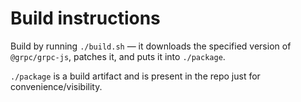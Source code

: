 # Build instructions

Build by running `./build.sh` — it downloads the specified version of `@grpc/grpc-js`, patches it,
and puts it into `./package`.

`./package` is a build artifact and is present in the repo just for convenience/visibility.
